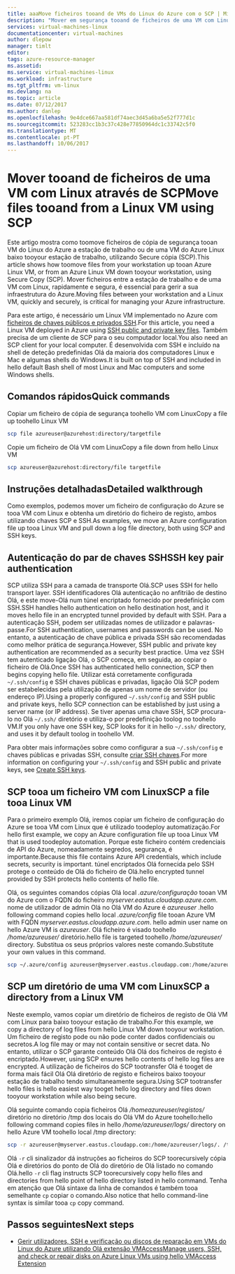 ```yaml
---
title: aaaMove ficheiros tooand de VMs do Linux do Azure com o SCP | Microsoft Docs
description: "Mover em segurança tooand de ficheiros de uma VM com Linux no Azure utilizando o SCP e um par de chaves SSH."
services: virtual-machines-linux
documentationcenter: virtual-machines
author: dlepow
manager: timlt
editor: 
tags: azure-resource-manager
ms.assetid: 
ms.service: virtual-machines-linux
ms.workload: infrastructure
ms.tgt_pltfrm: vm-linux
ms.devlang: na
ms.topic: article
ms.date: 07/12/2017
ms.author: danlep
ms.openlocfilehash: 9e4dce667aa581df74aec3d45a6ba5e52f777d1c
ms.sourcegitcommit: 523283cc1b3c37c428e77850964dc1c33742c5f0
ms.translationtype: MT
ms.contentlocale: pt-PT
ms.lasthandoff: 10/06/2017
---
```

# <a name="move-files-tooand-from-a-linux-vm-using-scp"></a><span data-ttu-id="f917e-103">Mover tooand de ficheiros de uma VM com Linux através de SCP</span><span class="sxs-lookup"><span data-stu-id="f917e-103">Move files tooand from a Linux VM using SCP</span></span>

<span data-ttu-id="f917e-104">Este artigo mostra como toomove ficheiros de cópia de segurança tooan VM do Linux do Azure a estação de trabalho ou de uma VM do Azure Linux baixo tooyour estação de trabalho, utilizando Secure cópia (SCP).</span><span class="sxs-lookup"><span data-stu-id="f917e-104">This article shows how toomove files from your workstation up tooan Azure Linux VM, or from an Azure Linux VM down tooyour workstation, using Secure Copy (SCP).</span></span> <span data-ttu-id="f917e-105">Mover ficheiros entre a estação de trabalho e de uma VM com Linux, rapidamente e segura, é essencial para gerir a sua infraestrutura do Azure.</span><span class="sxs-lookup"><span data-stu-id="f917e-105">Moving files between your workstation and a Linux VM, quickly and securely, is critical for managing your Azure infrastructure.</span></span> 

<span data-ttu-id="f917e-106">Para este artigo, é necessário um Linux VM implementado no Azure com [ficheiros de chaves públicos e privados SSH](mac-create-ssh-keys.md?toc=%2fazure%2fvirtual-machines%2flinux%2ftoc.json).</span><span class="sxs-lookup"><span data-stu-id="f917e-106">For this article, you need a Linux VM deployed in Azure using [SSH public and private key files](mac-create-ssh-keys.md?toc=%2fazure%2fvirtual-machines%2flinux%2ftoc.json).</span></span> <span data-ttu-id="f917e-107">Também precisa de um cliente de SCP para o seu computador local.</span><span class="sxs-lookup"><span data-stu-id="f917e-107">You also need an SCP client for your local computer.</span></span> <span data-ttu-id="f917e-108">É desenvolvida com SSH e incluído na shell de deteção predefinidas Olá da maioria dos computadores Linux e Mac e algumas shells do Windows.</span><span class="sxs-lookup"><span data-stu-id="f917e-108">It is built on top of SSH and included in hello default Bash shell of most Linux and Mac computers and some Windows shells.</span></span>

## <a name="quick-commands"></a><span data-ttu-id="f917e-109">Comandos rápidos</span><span class="sxs-lookup"><span data-stu-id="f917e-109">Quick commands</span></span>

<span data-ttu-id="f917e-110">Copiar um ficheiro de cópia de segurança toohello VM com Linux</span><span class="sxs-lookup"><span data-stu-id="f917e-110">Copy a file up toohello Linux VM</span></span>

```bash
scp file azureuser@azurehost:directory/targetfile
```

<span data-ttu-id="f917e-111">Copie um ficheiro de Olá VM com Linux</span><span class="sxs-lookup"><span data-stu-id="f917e-111">Copy a file down from hello Linux VM</span></span>

```bash
scp azureuser@azurehost:directory/file targetfile
```

## <a name="detailed-walkthrough"></a><span data-ttu-id="f917e-112">Instruções detalhadas</span><span class="sxs-lookup"><span data-stu-id="f917e-112">Detailed walkthrough</span></span>

<span data-ttu-id="f917e-113">Como exemplos, podemos mover um ficheiro de configuração do Azure se tooa VM com Linux e obtenha um diretório do ficheiro de registo, ambos utilizando chaves SCP e SSH.</span><span class="sxs-lookup"><span data-stu-id="f917e-113">As examples, we move an Azure configuration file up tooa Linux VM and pull down a log file directory, both using SCP and SSH keys.</span></span>   

## <a name="ssh-key-pair-authentication"></a><span data-ttu-id="f917e-114">Autenticação do par de chaves SSH</span><span class="sxs-lookup"><span data-stu-id="f917e-114">SSH key pair authentication</span></span>

<span data-ttu-id="f917e-115">SCP utiliza SSH para a camada de transporte Olá.</span><span class="sxs-lookup"><span data-stu-id="f917e-115">SCP uses SSH for hello transport layer.</span></span> <span data-ttu-id="f917e-116">SSH identificadores Olá autenticação no anfitrião de destino Olá, e este move-Olá num túnel encriptado fornecido por predefinição com SSH.</span><span class="sxs-lookup"><span data-stu-id="f917e-116">SSH handles hello authentication on hello destination host, and it moves hello file in an encrypted tunnel provided by default with SSH.</span></span> <span data-ttu-id="f917e-117">Para a autenticação SSH, podem ser utilizadas nomes de utilizador e palavras-passe.</span><span class="sxs-lookup"><span data-stu-id="f917e-117">For SSH authentication, usernames and passwords can be used.</span></span> <span data-ttu-id="f917e-118">No entanto, a autenticação de chave pública e privada SSH são recomendadas como melhor prática de segurança.</span><span class="sxs-lookup"><span data-stu-id="f917e-118">However, SSH public and private key authentication are recommended as a security best practice.</span></span> <span data-ttu-id="f917e-119">Uma vez SSH tem autenticado ligação Olá, o SCP começa, em seguida, ao copiar o ficheiro de Olá.</span><span class="sxs-lookup"><span data-stu-id="f917e-119">Once SSH has authenticated hello connection, SCP then begins copying hello file.</span></span> <span data-ttu-id="f917e-120">Utilizar está corretamente configurada `~/.ssh/config` e SSH chaves públicas e privadas, ligação Olá SCP podem ser estabelecidas pela utilização de apenas um nome de servidor (ou endereço IP).</span><span class="sxs-lookup"><span data-stu-id="f917e-120">Using a properly configured `~/.ssh/config` and SSH public and private keys, hello SCP connection can be established by just using a server name (or IP address).</span></span> <span data-ttu-id="f917e-121">Se tiver apenas uma chave SSH, SCP procura-lo no Olá `~/.ssh/` diretório e utiliza-o por predefinição toolog no toohello VM.</span><span class="sxs-lookup"><span data-stu-id="f917e-121">If you only have one SSH key, SCP looks for it in hello `~/.ssh/` directory, and uses it by default toolog in toohello VM.</span></span>

<span data-ttu-id="f917e-122">Para obter mais informações sobre como configurar a sua `~/.ssh/config` e chaves públicas e privadas SSH, consulte [criar SSH chaves](mac-create-ssh-keys.md?toc=%2fazure%2fvirtual-machines%2flinux%2ftoc.json).</span><span class="sxs-lookup"><span data-stu-id="f917e-122">For more information on configuring your `~/.ssh/config` and SSH public and private keys, see [Create SSH keys](mac-create-ssh-keys.md?toc=%2fazure%2fvirtual-machines%2flinux%2ftoc.json).</span></span>

## <a name="scp-a-file-tooa-linux-vm"></a><span data-ttu-id="f917e-123">SCP tooa um ficheiro VM com Linux</span><span class="sxs-lookup"><span data-stu-id="f917e-123">SCP a file tooa Linux VM</span></span>

<span data-ttu-id="f917e-124">Para o primeiro exemplo Olá, iremos copiar um ficheiro de configuração do Azure se tooa VM com Linux que é utilizado toodeploy automatização.</span><span class="sxs-lookup"><span data-stu-id="f917e-124">For hello first example, we copy an Azure configuration file up tooa Linux VM that is used toodeploy automation.</span></span> <span data-ttu-id="f917e-125">Porque este ficheiro contém credenciais de API do Azure, nomeadamente segredos, segurança, é importante.</span><span class="sxs-lookup"><span data-stu-id="f917e-125">Because this file contains Azure API credentials, which include secrets, security is important.</span></span> <span data-ttu-id="f917e-126">túnel encriptados Olá fornecida pelo SSH protege o conteúdo de Olá do ficheiro de Olá.</span><span class="sxs-lookup"><span data-stu-id="f917e-126">hello encrypted tunnel provided by SSH protects hello contents of hello file.</span></span>

<span data-ttu-id="f917e-127">Olá, os seguintes comandos cópias Olá local *.azure/configuração* tooan VM do Azure com o FQDN do ficheiro *myserver.eastus.cloudapp.azure.com*. nome de utilizador de admin Olá no Olá VM do Azure é *azureuser* .</span><span class="sxs-lookup"><span data-stu-id="f917e-127">hello following command copies hello local *.azure/config* file tooan Azure VM with FQDN *myserver.eastus.cloudapp.azure.com*. hello admin user name on hello Azure VM is *azureuser*.</span></span> <span data-ttu-id="f917e-128">Olá ficheiro é visado toohello */home/azureuser/* diretório.</span><span class="sxs-lookup"><span data-stu-id="f917e-128">hello file is targeted toohello */home/azureuser/* directory.</span></span> <span data-ttu-id="f917e-129">Substitua os seus próprios valores neste comando.</span><span class="sxs-lookup"><span data-stu-id="f917e-129">Substitute your own values in this command.</span></span>

```bash
scp ~/.azure/config azureuser@myserver.eastus.cloudapp.com:/home/azureuser/config
```

## <a name="scp-a-directory-from-a-linux-vm"></a><span data-ttu-id="f917e-130">SCP um diretório de uma VM com Linux</span><span class="sxs-lookup"><span data-stu-id="f917e-130">SCP a directory from a Linux VM</span></span>

<span data-ttu-id="f917e-131">Neste exemplo, vamos copiar um diretório de ficheiros de registo de Olá VM com Linux para baixo tooyour estação de trabalho.</span><span class="sxs-lookup"><span data-stu-id="f917e-131">For this example, we copy a directory of log files from hello Linux VM down tooyour workstation.</span></span> <span data-ttu-id="f917e-132">Um ficheiro de registo pode ou não pode conter dados confidenciais ou secretos.</span><span class="sxs-lookup"><span data-stu-id="f917e-132">A log file may or may not contain sensitive or secret data.</span></span> <span data-ttu-id="f917e-133">No entanto, utilizar o SCP garante conteúdo Olá Olá dos ficheiros de registo é encriptado.</span><span class="sxs-lookup"><span data-stu-id="f917e-133">However, using SCP ensures hello contents of hello log files are encrypted.</span></span> <span data-ttu-id="f917e-134">A utilização de ficheiros do SCP tootransfer Olá é tooget de forma mais fácil Olá Olá diretório de registo e ficheiros baixo tooyour estação de trabalho tendo simultaneamente segura.</span><span class="sxs-lookup"><span data-stu-id="f917e-134">Using SCP tootransfer hello files is hello easiest way tooget hello log directory and files down tooyour workstation while also being secure.</span></span>

<span data-ttu-id="f917e-135">Olá seguinte comando copia ficheiros Olá */homeazureuser/registos/* diretório no diretório /tmp dos locais do Olá VM do Azure toohello:</span><span class="sxs-lookup"><span data-stu-id="f917e-135">hello following command copies files in hello */home/azureuser/logs/* directory on hello Azure VM toohello local /tmp directory:</span></span>

```bash
scp -r azureuser@myserver.eastus.cloudapp.com:/home/azureuser/logs/. /tmp/
```

<span data-ttu-id="f917e-136">Olá `-r` cli sinalizador dá instruções ao ficheiros do SCP toorecursively cópia Olá e diretórios do ponto de Olá do diretório de Olá listado no comando Olá.</span><span class="sxs-lookup"><span data-stu-id="f917e-136">hello `-r` cli flag instructs SCP toorecursively copy hello files and directories from hello point of hello directory listed in hello command.</span></span>  <span data-ttu-id="f917e-137">Tenha em atenção que Olá sintaxe da linha de comandos é também tooa semelhante `cp` copiar o comando.</span><span class="sxs-lookup"><span data-stu-id="f917e-137">Also notice that hello command-line syntax is similar tooa `cp` copy command.</span></span>

## <a name="next-steps"></a><span data-ttu-id="f917e-138">Passos seguintes</span><span class="sxs-lookup"><span data-stu-id="f917e-138">Next steps</span></span>

* [<span data-ttu-id="f917e-139">Gerir utilizadores, SSH e verificação ou discos de reparação em VMs do Linux do Azure utilizando Olá extensão VMAccess</span><span class="sxs-lookup"><span data-stu-id="f917e-139">Manage users, SSH, and check or repair disks on Azure Linux VMs using hello VMAccess Extension</span></span>](using-vmaccess-extension.md?toc=%2fazure%2fvirtual-machines%2flinux%2ftoc.json)
